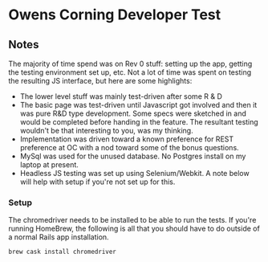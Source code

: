 # Owens Corning Developer Test

## Notes
The majority of time spend was on Rev 0 stuff:  setting up the app, getting the testing environment set up, etc.
Not a lot of time was spent on testing the resulting JS interface, but here are some highlights:
* The lower level stuff was mainly test-driven after some R & D
* The basic page was test-driven until Javascript got involved and then it was pure R&D type development.  Some specs were sketched in and would be completed before handing in the feature.  The resultant testing wouldn't be that interesting to you, was my thinking.
* Implementation was driven toward a known preference for REST preference at OC with a nod toward some of the bonus questions.
* MySql was used for the unused database.  No Postgres install on my laptop at present.
* Headless JS testing was set up using Selenium/Webkit.  A note below will help with setup if you're not set up for this.


### Setup 
The chromedriver needs to be installed to be able to run the tests.  If you're running HomeBrew, the following is all that you should have to do outside of a normal Rails app installation. 
```bash
brew cask install chromedriver
``` 
 

